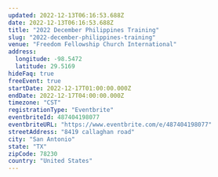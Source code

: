 ```yaml
---
updated: 2022-12-13T06:16:53.688Z
date: 2022-12-13T06:16:53.688Z
title: "2022 December Philippines Training"
slug: "2022-december-philippines-training"
venue: "Freedom Fellowship Church International"
address:
  longitude: -98.5472
  latitude: 29.5169
hideFaq: true
freeEvent: true
startDate: 2022-12-17T01:00:00.000Z
endDate: 2022-12-17T04:00:00.000Z
timezone: "CST"
registrationType: "Eventbrite"
eventbriteId: 487404198077
eventbriteURL: "https://www.eventbrite.com/e/487404198077"
streetAddress: "8419 callaghan road"
city: "San Antonio"
state: "TX"
zipCode: 78230
country: "United States"
---
```

